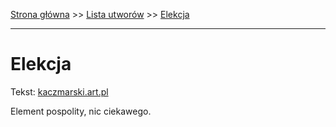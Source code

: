 [Strona główna](../index.md) >> [Lista utworów](../list.md) >> [Elekcja](145.md)

---

# Elekcja

Tekst: [kaczmarski.art.pl](https://www.kaczmarski.art.pl/tworczosc/wiersze/elekcja/)

Element pospolity, nic ciekawego.